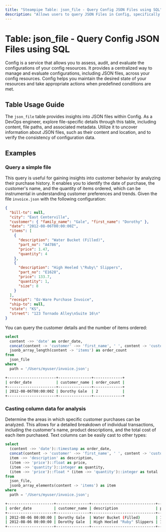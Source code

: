 ```yaml
---
title: "Steampipe Table: json_file - Query Config JSON Files using SQL"
description: "Allows users to query JSON Files in Config, specifically the file content in JSON format, providing insights into configuration data and potential inconsistencies."
---
```


# Table: json_file - Query Config JSON Files using SQL

Config is a service that allows you to assess, audit, and evaluate the configurations of your config resources. It provides a centralized way to manage and evaluate configurations, including JSON files, across your config resources. Config helps you maintain the desired state of your resources and take appropriate actions when predefined conditions are met.

## Table Usage Guide

The `json_file` table provides insights into JSON files within Config. As a DevOps engineer, explore file-specific details through this table, including content, file paths, and associated metadata. Utilize it to uncover information about JSON files, such as their content and location, and to verify the consistency of configuration data.

## Examples

### Query a simple file
This query is useful for gaining insights into customer behavior by analyzing their purchase history. It enables you to identify the date of purchase, the customer's name, and the quantity of items ordered, which can be instrumental in understanding customer preferences and trends.
Given the file `invoice.json` with the following configuration:

```json
{
  "bill-to": null,
  "city": "East Centerville",
  "customer": { "family_name": "Gale", "first_name": "Dorothy" },
  "date": "2012-08-06T00:00:00Z",
  "items": [
    {
      "description": "Water Bucket (Filled)",
      "part_no": "A4786",
      "price": 1.47,
      "quantity": 4
    },
    {
      "description": "High Heeled \"Ruby\" Slippers",
      "part_no": "E1628",
      "price": 133.7,
      "quantity": 1,
      "size": 8
    }
  ],
  "receipt": "Oz-Ware Purchase Invoice",
  "ship-to": null,
  "state": "KS",
  "street": "123 Tornado Alley\nSuite 16\n"
}
```

You can query the customer details and the number of items ordered:


```sql
select
  content ->> 'date' as order_date,
  concat(content -> 'customer' ->> 'first_name', ' ', content -> 'customer' ->> 'family_name') as customer_name,
  jsonb_array_length(content -> 'items') as order_count
from
  json_file
where
  path = '/Users/myuser/invoice.json';
```

```sh
+----------------------+---------------+-------------+
| order_date           | customer_name | order_count |
+----------------------+---------------+-------------+
| 2012-08-06T00:00:00Z | Dorothy Gale  | 2           |
+----------------------+---------------+-------------+
```

### Casting column data for analysis
Determine the areas in which specific customer purchases can be analyzed. This allows for a detailed breakdown of individual transactions, including the customer's name, product descriptions, and the total cost of each item purchased.
Text columns can be easily cast to other types:


```sql
select
  (content ->> 'date')::timestamp as order_date,
  concat(content -> 'customer' ->> 'first_name', ' ', content -> 'customer' ->> 'family_name') as customer_name,
  item ->> 'description' as description,
  (item ->> 'price')::float as price,
  (item ->> 'quantity')::integer as quantity,
  (item ->> 'price')::float * (item ->> 'quantity')::integer as total
from
  json_file,
  jsonb_array_elements(content -> 'items') as item
where
  path = '/Users/myuser/invoice.json';
```

```sh
+---------------------+---------------+-----------------------------+-------+----------+-------+
| order_date          | customer_name | description                 | price | quantity | total |
+---------------------+---------------+-----------------------------+-------+----------+-------+
| 2012-08-06 00:00:00 | Dorothy Gale  | Water Bucket (Filled)       | 1.47  | 4        | 5.88  |
| 2012-08-06 00:00:00 | Dorothy Gale  | High Heeled "Ruby" Slippers | 133.7 | 1        | 133.7 |
+---------------------+---------------+-----------------------------+-------+----------+-------+
```